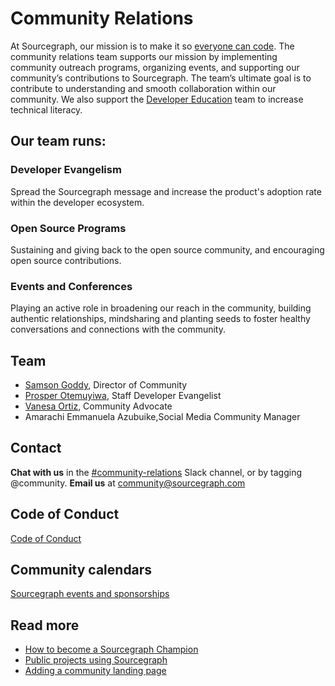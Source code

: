 # Community Relations

At Sourcegraph, our mission is to make it so [everyone can code](https://about.sourcegraph.com/handbook/company/strategy#purpose). The community relations team supports our mission by implementing community outreach programs, organizing events, and supporting our community’s contributions to Sourcegraph. The team’s ultimate goal is to contribute to understanding and smooth collaboration within our community. We also support the [Developer Education](https://about.sourcegraph.com/handbook/marketing/education) team to increase technical literacy.

## Our team runs:

### Developer Evangelism

Spread the Sourcegraph message and increase the product's adoption rate within the developer ecosystem.

### Open Source Programs

Sustaining and giving back to the open source community, and encouraging open source contributions.

### Events and Conferences

Playing an active role in broadening our reach in the community, building authentic relationships, mindsharing and planting seeds to foster healthy conversations and connections with the community.

## Team

- [Samson Goddy](https://about.sourcegraph.com/handbook/company/team#samson-goddy-he-him), Director of Community
- [Prosper Otemuyiwa](https://about.sourcegraph.com/handbook/company/team#prosper-otemuyiwa-he-him), Staff Developer Evangelist
- [Vanesa Ortiz](https://about.sourcegraph.com/handbook/company/team#vanesa-ortiz-she-her), Community Advocate
- Amarachi Emmanuela Azubuike,Social Media Community Manager

## Contact

**Chat with us** in the [#community-relations](https://sourcegraph.slack.com/archives/C023BV511TR) Slack channel, or by tagging @community.
**Email us** at [community@sourcegraph.com](mailto:community@sourcegraph.com)

## Code of Conduct

[Code of Conduct](https://about.sourcegraph.com/handbook/community/code_of_conduct)

## Community calendars

[Sourcegraph events and sponsorships](https://calendar.google.com/calendar/u/0?cid=Y184bnRwamprbjI0Y3IzY2g2NTY2dHQyNTNmc0Bncm91cC5jYWxlbmRhci5nb29nbGUuY29t)

## Read more

- [How to become a Sourcegraph Champion](https://about.sourcegraph.com/handbook/marketing/becoming_a_sourcegraph_champion)
- [Public projects using Sourcegraph](https://about.sourcegraph.com/handbook/marketing/public_projects_using_sourcegraph)
- [Adding a community landing page](https://about.sourcegraph.com/handbook/marketing/oss_community_pages)
